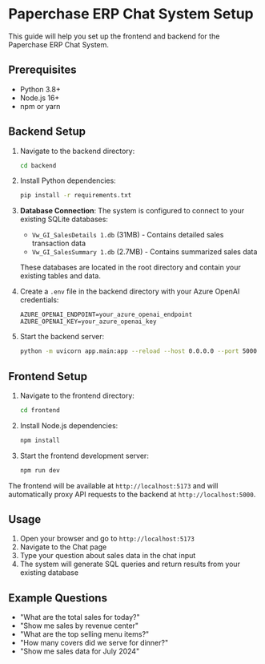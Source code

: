 # Paperchase ERP Chat System Setup

This guide will help you set up the frontend and backend for the Paperchase ERP Chat System.

## Prerequisites

- Python 3.8+
- Node.js 16+
- npm or yarn

## Backend Setup

1. Navigate to the backend directory:
   ```bash
   cd backend
   ```

2. Install Python dependencies:
   ```bash
   pip install -r requirements.txt
   ```

3. **Database Connection**: The system is configured to connect to your existing SQLite databases:
   - `Vw_GI_SalesDetails 1.db` (31MB) - Contains detailed sales transaction data
   - `Vw_GI_SalesSummary 1.db` (2.7MB) - Contains summarized sales data
   
   These databases are located in the root directory and contain your existing tables and data.

4. Create a `.env` file in the backend directory with your Azure OpenAI credentials:
   ```
   AZURE_OPENAI_ENDPOINT=your_azure_openai_endpoint
   AZURE_OPENAI_KEY=your_azure_openai_key
   ```

5. Start the backend server:
   ```bash
   python -m uvicorn app.main:app --reload --host 0.0.0.0 --port 5000
   ```

## Frontend Setup

1. Navigate to the frontend directory:
   ```bash
   cd frontend
   ```

2. Install Node.js dependencies:
   ```bash
   npm install
   ```

3. Start the frontend development server:
   ```bash
   npm run dev
   ```

The frontend will be available at `http://localhost:5173` and will automatically proxy API requests to the backend at `http://localhost:5000`.

## Usage

1. Open your browser and go to `http://localhost:5173`
2. Navigate to the Chat page
3. Type your question about sales data in the chat input
4. The system will generate SQL queries and return results from your existing database

## Example Questions

- "What are the total sales for today?"
- "Show me sales by revenue center"
- "What are the top selling menu items?"
- "How many covers did we serve for dinner?"
- "Show me sales data for July 2024"